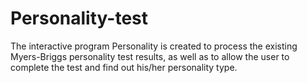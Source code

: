 # Personality-test
The interactive program Personality is created to process the existing Myers-Briggs personality test results, as well as to allow the user to complete the test and find out his/her personality type. 
